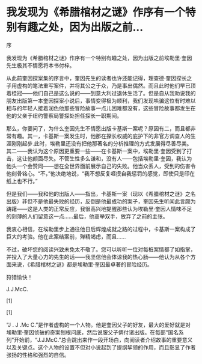 # 我发现为《希腊棺材之谜》作序有一个特别有趣之处，因为出版之前...

序

我发现为《希腊棺材之谜》作序有一个特别有趣之处，因为出版之前埃勒里·奎因先生极其不情愿将本书付梓。

从此前奎因探案集的序言中，奎因先生的读者也许还能记得，理查德·奎因探长之子用虚构的笔法重写案件，并将其公之于众，乃是事出偶然。而且此时他们早已顶着桂冠——他们自己是这么说的——到意大利过退休生活了。但是自从我劝说我的朋友出版第一本奎因探案小说后，事情变得极为顺利，我们发现哄骗这位有时难以相与的年轻人接着润色他那些冒险故事一点儿困难都没有，这些冒险故事都发生在他的父亲于纽约警察局警探处担任探长一职期间。

那么，你要问了，为什么奎因先生不情愿出版卡基斯一案呢？原因有二，而且都非常有趣。其一，卡基斯一案发生时，他那在探长权威的庇护下的非官方调查人的生涯刚刚起步.此时，埃勒里还没有把他那著名的分析推理的方式发展得尽善尽美。其二——我认为这个原因更重要一些——在卡基斯一案中，埃勒里·奎因受到了打击，这让他颜面尽失。不管生性多么谦和，没有人——包括埃勒里·奎因，我认为他头一个会赞同——想在全世界面前展示自己的失败。他当众丢人，受到的伤害令他刻骨铭心。“不，”他决绝地说，“我不想反复咂摸自我惩罚的感觉，即使只是印在纸上也不行。”

但是我们——我和他的出版人——指出，卡基斯一案（现以《希腊棺材之谜》之名出版）非但不是他最失败的经历，反倒是他最成功的案子，奎因先生听闻此言颇为踌躇——这是人类的正常反应，我很高兴地提醒那些认为埃勒里·奎因人情味不足的刻薄的人们留意这一点……最后，他高举双手，放弃了之前的主张。

我衷心相信，在埃勒里步上通往他日后辉煌成就之路的过程中，卡基斯一案构成了巨大的考验。他在此案结案前，殚精竭虑，而且……

不过，破坏您的阅读兴致未免太不敬了。您可以听听一位对每桩案情都了如指掌，并投入了大量心力的先生的话——我坚信他会体谅我的热心肠——他认为从各个方面来说，《希腊棺材之谜》都是埃勒里·奎因最卓著的冒险经历。

狩猎愉快！

J.J.McC.

[1]

[1]

“J . J .Mc C.”是作者虚构的一个人物。他是奎因父子的好友，最大的爱好就是对埃勒里·奎因侦破的奇案刨根问底，然后说服父子俩付诸出版。在每部“国名系列”开始前，“J.J.McC.”总会跳出来作一段开场白，向阅读者介绍故事的重要意义以及关键点。这个人物的设置不但对小说起到了提纲挈领的作用，而且彰显了作者张扬的性格和强烈的自信。